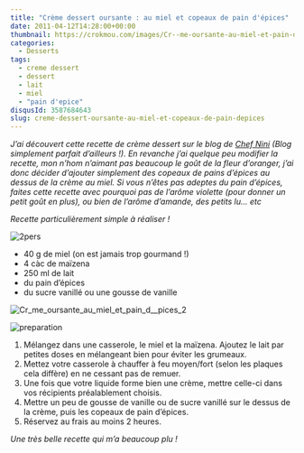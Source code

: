 ```yaml
---
title: "Crème dessert oursante : au miel et copeaux de pain d'épices"
date: 2011-04-12T14:28:00+00:00
thumbnail: https://crokmou.com/images/Cr--me-oursante-au-miel-et-pain-d--pices.jpg
categories:
  - Desserts
tags:
  - creme dessert
  - dessert
  - lait
  - miel
  - "pain d'epice"
disqusId: 3587684643
slug: creme-dessert-oursante-au-miel-et-copeaux-de-pain-depices
---
```


_J’ai découvert cette recette de crème dessert sur le blog de [Chef Nini](http://www.chefnini.com/categories/sucre/mousses-cremes/page/3/) (Blog simplement parfait d’ailleurs !). En revanche j’ai quelque peu modifier la recette, mon n’hom n’aimant pas beaucoup le goût de la fleur d’oranger, j’ai donc décider d’ajouter simplement des copeaux de pains d’épices au dessus de la crème au miel. Si vous n’êtes pas adeptes du pain d’épices, faites cette recette avec pourquoi pas de l’arôme violette (pour donner un petit goût en plus), ou bien de l’arôme d’amande, des petits lu… etc_

_Recette particulièrement simple à réaliser !_

![2pers](http://storage.canalblog.com/55/06/825568/62415759_p.jpeg)

*   40 g de miel (on est jamais trop gourmand !)
*   4 càc de maïzena
*   250 ml de lait
*   du pain d’épices
*   du sucre vanillé ou une gousse de vanille

![Cr_me_oursante_au_miel_et_pain_d__pices_2](http://storage.canalblog.com/01/96/825568/62406630_p.jpg)

![preparation](http://storage.canalblog.com/00/26/825568/62415778_p.jpeg)

1.  Mélangez dans une casserole, le miel et la maïzena. Ajoutez le lait par petites doses en mélangeant bien pour éviter les grumeaux.
2.  Mettez votre casserole à chauffer à feu moyen/fort (selon les plaques cela diffère) en ne cessant pas de remuer.
3.  Une fois que votre liquide forme bien une crème, mettre celle-ci dans vos récipients préalablement choisis.
4.  Mettre un peu de gousse de vanille ou de sucre vanillé sur le dessus de la crème, puis les copeaux de pain d’épices.
5.  Réservez au frais au moins 2 heures.

_Une très belle recette qui m’a beaucoup plu !_